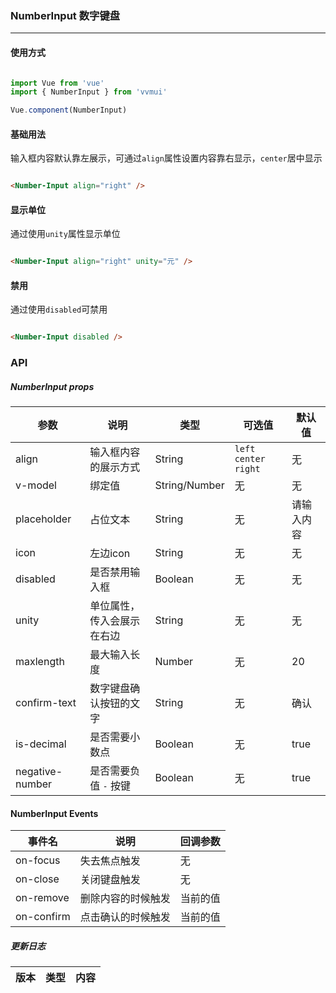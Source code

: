 <!--
 * @Author: Fone丶峰
 * @Date: 2019-12-23 15:34:02
 * @LastEditors: Fone丶峰
 * @LastEditTime: 2020-05-12 15:39:11
 * @Description: msg
 * @Email: qinrifeng@163.com
 * @Github: https://github.com/FoneQinrf
 -->

### NumberInput 数字键盘
---

#### 使用方式

``` javascript

import Vue from 'vue'
import { NumberInput } from 'vvmui'

Vue.component(NumberInput)

```


#### 基础用法
输入框内容默认靠左展示，可通过`align`属性设置内容靠右显示，`center`居中显示

```html

<Number-Input align="right" />

```


#### 显示单位

通过使用`unity`属性显示单位

```html

<Number-Input align="right" unity="元" />

```


#### 禁用

通过使用`disabled`可禁用

```html

<Number-Input disabled />

```


### API
##### NumberInput props
| 参数 | 说明 | 类型 | 可选值 | 默认值 |
|------|------------|------------|------------|------------|
| align  | 输入框内容的展示方式    | String        | `left` `center` `right` | 无 |
| v-model  | 绑定值       | String/Number       | 无 | 无
| placeholder  | 占位文本      | String       | 无 | 请输入内容 |
| icon  | 左边icon      | String   | 无 | 无 |
| disabled  | 是否禁用输入框       | Boolean       | 无 | 无 |
| unity  |  单位属性，传入会展示在右边   | String       | 无 | 无 |
| maxlength  | 最大输入长度    | Number       | 无 | 20 |
| confirm-text  | 数字键盘确认按钮的文字    | String       | 无 | 确认 |d
| is-decimal  |  是否需要小数点 | Boolean  | 无 | true |
| negative-number  |  是否需要负值 `-` 按键 | Boolean  | 无 | true |

#### NumberInput Events
| 事件名 | 说明 | 回调参数 |
|------|------------|------------|
| on-focus | 失去焦点触发 |  无  |
| on-close | 关闭键盘触发 |  无  |
| on-remove | 删除内容的时候触发 |  当前的值  |
| on-confirm | 点击确认的时候触发 |  当前的值  |

##### 更新日志
| 版本 |类型|内容|
|:-------------:|:-|:-|